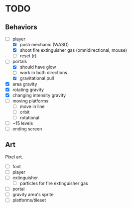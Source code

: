 # TODO

## Behaviors

- [ ] player
  - [x] push mechanic (WASD)
  - [x] shoot fire extinguisher gas (omnidirectional, mouse)
  - [ ] reset (r)
- [ ] portals
  - [x] should have glow
  - [ ] work in both directions
  - [x] gravitational pull
- [x] area gravity
- [x] rotating gravity
- [x] changing intensity gravity
- [ ] moving platforms
  - [ ] move in line
  - [ ] orbit
  - [ ] rotational
- [ ] ~15 levels
- [ ] ending screen

## Art

Pixel art.

- [ ] font
- [ ] player
- [ ] extinguisher
  - [ ] particles for fire extinguisher gas
- [ ] portal
- [ ] gravity area's sprite
- [ ] platforms/tileset